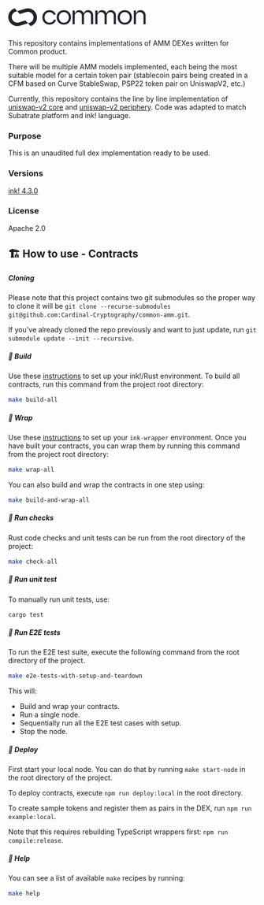 # ![Common logo](common_logo.svg "Common logo")


This repository contains implementations of AMM DEXes written for Common product.

There will be multiple AMM models implemented, each being the most suitable model for a certain token pair (stablecoin pairs being created in a CFM based on Curve StableSwap, PSP22 token pair on UniswapV2, etc.)

Currently, this repository contains the line by line implementation of [uniswap-v2 core](https://github.com/Uniswap/v2-core) and [uniswap-v2 periphery](https://github.com/Uniswap/v2-periphery). Code was adapted to match Subatrate platform and ink! language.

### Purpose

This is an unaudited full dex implementation ready to be used.

### Versions

[ink! 4.3.0](https://github.com/paritytech/ink/tree/v4.3.0)

### License

Apache 2.0

## 🏗️ How to use - Contracts

##### Cloning

Please note that this project contains two git submodules so the proper way to clone it will be `git clone --recurse-submodules git@github.com:Cardinal-Cryptography/common-amm.git`.

If you've already cloned the repo previously and want to just update, run `git submodule update --init --recursive`.

##### 💫 Build

Use these [instructions](https://use.ink/getting-started/setup) to set up your ink!/Rust environment.
To build all contracts, run this command from the project root directory:

```sh
make build-all
```

##### 💫 Wrap

Use these [instructions](https://github.com/Cardinal-Cryptography/ink-wrapper#installation) to set up your `ink-wrapper` environment.
Once you have built your contracts, you can wrap them by running this command from the project root directory:

```sh
make wrap-all
```

You can also build and wrap the contracts in one step using:

```sh
make build-and-wrap-all
```

##### 💫 Run checks

Rust code checks and unit tests can be run from the root directory of the project:

```sh
make check-all
```

##### 💫 Run unit test

To manually run unit tests, use:

```sh
cargo test
```

##### 💫 Run E2E tests

To run the E2E test suite, execute the following command from the root directory of the project.

```sh
make e2e-tests-with-setup-and-teardown
```

This will:

- Build and wrap your contracts.
- Run a single node.
- Sequentially run all the E2E test cases with setup.
- Stop the node.

##### 💫 Deploy

First start your local node. You can do that by running `make start-node` in the root directory of the project.

To deploy contracts, execute `npm run deploy:local` in the root directory.

To create sample tokens and register them as pairs in the DEX, run `npm run example:local`.

Note that this requires rebuilding TypeScript wrappers first: `npm run compile:release`.

##### 💫 Help

You can see a list of available `make` recipes by running:

```sh
make help
```

